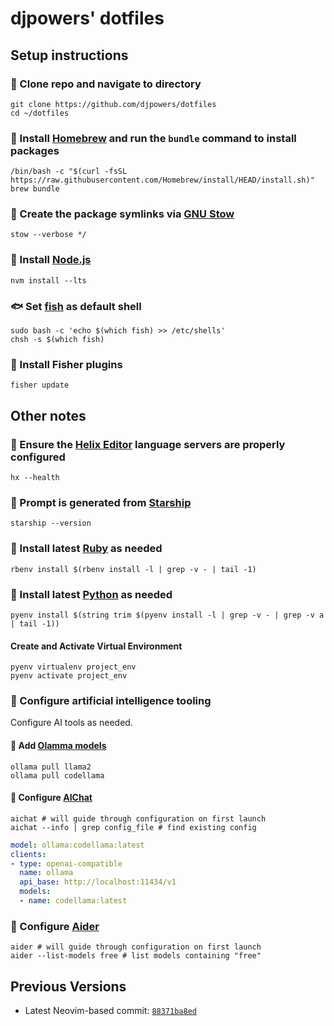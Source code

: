 # djpowers' dotfiles

## Setup instructions

### 👯 Clone repo and navigate to directory

```shell
git clone https://github.com/djpowers/dotfiles
cd ~/dotfiles
```

### 🍺 Install [Homebrew](https://brew.sh/) and run the `bundle` command to install packages

```shell
/bin/bash -c "$(curl -fsSL https://raw.githubusercontent.com/Homebrew/install/HEAD/install.sh)"
brew bundle
```

### 🐐 Create the package symlinks via [GNU Stow](https://www.gnu.org/software/stow/)

```
stow --verbose */
```

### 🔰 Install [Node.js](https://nodejs.org/en/)

```shell
nvm install --lts
```

### 🐟 Set [fish](https://fishshell.com/) as default shell

```shell
sudo bash -c 'echo $(which fish) >> /etc/shells'
chsh -s $(which fish)
```

### 🎣 Install Fisher plugins

```shell
fisher update
```
## Other notes

### 🧬 Ensure the [Helix Editor](https://helix-editor.com/) language servers are properly configured

```shell
hx --health
```

### 🚀 Prompt is generated from [Starship](https://starship.rs/)

```shell
starship --version
```

### 💎 Install latest [Ruby](https://www.ruby-lang.org/en/) as needed

```shell
rbenv install $(rbenv install -l | grep -v - | tail -1)
```

### 🐍 Install latest [Python](https://www.python.org/) as needed

```shell
pyenv install $(string trim $(pyenv install -l | grep -v - | grep -v a | tail -1))
```
#### Create and Activate Virtual Environment

```shell
pyenv virtualenv project_env
pyenv activate project_env
```

### 🤖 Configure artificial intelligence tooling

Configure AI tools as needed.

#### 🦙 Add [Olamma models](https://ollama.ai/library)

```shell
ollama pull llama2
ollama pull codellama
```

#### 💬 Configure [AIChat](https://github.com/sigoden/aichat#config)

```shell
aichat # will guide through configuration on first launch
aichat --info | grep config_file # find existing config
```

```yaml
model: ollama:codellama:latest
clients:
- type: openai-compatible
  name: ollama
  api_base: http://localhost:11434/v1
  models:
  - name: codellama:latest
```

### 🍐 Configure [Aider](https://aider.chat/)

```shell
aider # will guide through configuration on first launch
aider --list-models free # list models containing "free"
```

## Previous Versions

- Latest Neovim-based commit: [`88371ba8ed`](https://github.com/djpowers/dotfiles/tree/88371ba8ed6f9671d5dc1a8d243032b0a41916c3)
